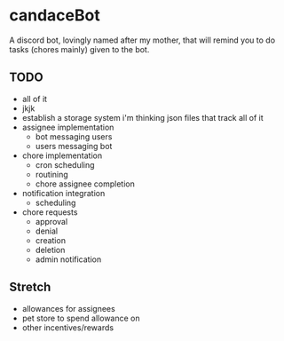# candaceBot
A discord bot, lovingly named after my mother, that will remind you to do tasks (chores mainly) given to the bot.

## TODO
- all of it
- jkjk
- establish a storage system i'm thinking json files that track all of it
- assignee implementation
  - bot messaging users
  - users messaging bot
- chore implementation
  - cron scheduling
  - routining
  - chore assignee completion
- notification integration
  - scheduling
- chore requests
  - approval
  - denial
  - creation
  - deletion
  - admin notification


## Stretch
- allowances for assignees
- pet store to spend allowance on
- other incentives/rewards
